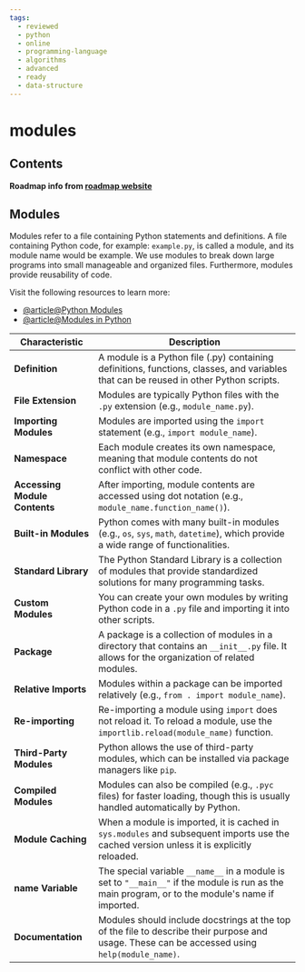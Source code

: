 ```yaml
---
tags:
  - reviewed
  - python
  - online
  - programming-language
  - algorithms
  - advanced
  - ready
  - data-structure
---
```


# modules

## Contents

__Roadmap info from [roadmap website](https://roadmap.sh/python/python-advanced-topics/modules)__

## Modules

Modules refer to a file containing Python statements and definitions. A file containing Python code, for example: `example.py`, is called a module, and its module name would be example. We use modules to break down large programs into small manageable and organized files. Furthermore, modules provide reusability of code.

Visit the following resources to learn more:

- [@article@Python Modules](https://docs.python.org/3/tutorial/modules.html)
- [@article@Modules in Python](https://www.programiz.com/python-programming/modules)

| Characteristic                | Description                                                                                                                                       |
| ----------------------------- | ------------------------------------------------------------------------------------------------------------------------------------------------- |
| __Definition__                | A module is a Python file (.py) containing definitions, functions, classes, and variables that can be reused in other Python scripts.             |
| __File Extension__            | Modules are typically Python files with the `.py` extension (e.g., `module_name.py`).                                                             |
| __Importing Modules__         | Modules are imported using the `import` statement (e.g., `import module_name`).                                                                   |
| __Namespace__                 | Each module creates its own namespace, meaning that module contents do not conflict with other code.                                              |
| __Accessing Module Contents__ | After importing, module contents are accessed using dot notation (e.g., `module_name.function_name()`).                                           |
| __Built-in Modules__          | Python comes with many built-in modules (e.g., `os`, `sys`, `math`, `datetime`), which provide a wide range of functionalities.                   |
| __Standard Library__          | The Python Standard Library is a collection of modules that provide standardized solutions for many programming tasks.                            |
| __Custom Modules__            | You can create your own modules by writing Python code in a `.py` file and importing it into other scripts.                                       |
| __Package__                   | A package is a collection of modules in a directory that contains an `__init__.py` file. It allows for the organization of related modules.       |
| __Relative Imports__          | Modules within a package can be imported relatively (e.g., `from . import module_name`).                                                          |
| __Re-importing__              | Re-importing a module using `import` does not reload it. To reload a module, use the `importlib.reload(module_name)` function.                    |
| __Third-Party Modules__       | Python allows the use of third-party modules, which can be installed via package managers like `pip`.                                             |
| __Compiled Modules__          | Modules can also be compiled (e.g., `.pyc` files) for faster loading, though this is usually handled automatically by Python.                     |
| __Module Caching__            | When a module is imported, it is cached in `sys.modules` and subsequent imports use the cached version unless it is explicitly reloaded.          |
| ____name__ Variable__         | The special variable `__name__` in a module is set to `"__main__"` if the module is run as the main program, or to the module's name if imported. |
| __Documentation__             | Modules should include docstrings at the top of the file to describe their purpose and usage. These can be accessed using `help(module_name)`.    |
